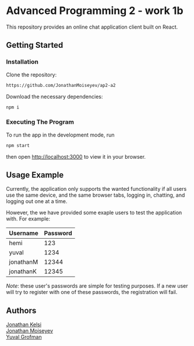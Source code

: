 # Advanced Programming 2 - work 1b

This repository provides an online chat application client built on React. 

## Getting Started

### Installation

Clone the repository: 
```bash
https://github.com/JonathanMoiseyev/ap2-a2
```

Download the necessary dependencies:
```bash
npm i
```

### Executing The Program

To run the app in the development mode, run
```bash
npm start
```
then open [http://localhost:3000](http://localhost:3000) to view it in your browser.

## Usage Example

Currently, the application only supports the wanted functionality if all users use the same device, and the same browser tabs, logging in, chatting, and logging out one at a time.

However, the we have provided some exaple users to test the application with. For example:

| Username | Password |
|----------|----------|
| hemi    | 123   |
| yuval    | 1234   |
| jonathanM    | 12344   |
| jonathanK    | 12345   |

*Note*: these user's passwords are simple for testing purposes. If a new user will try to register with one of these passwords, the registration will fail.

## Authors
[Jonathan Kelsi](https://github.com/JonathanKelsi)  
[Jonathan Moiseyev](https://github.com/JonathanMoiseyev)  
[Yuval Grofman](https://github.com/yuvalgrofman)